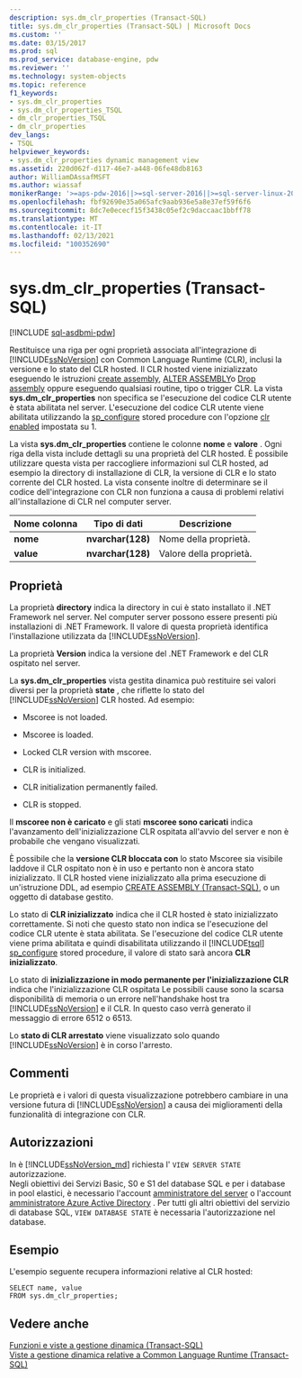 ```yaml
---
description: sys.dm_clr_properties (Transact-SQL)
title: sys.dm_clr_properties (Transact-SQL) | Microsoft Docs
ms.custom: ''
ms.date: 03/15/2017
ms.prod: sql
ms.prod_service: database-engine, pdw
ms.reviewer: ''
ms.technology: system-objects
ms.topic: reference
f1_keywords:
- sys.dm_clr_properties
- sys.dm_clr_properties_TSQL
- dm_clr_properties_TSQL
- dm_clr_properties
dev_langs:
- TSQL
helpviewer_keywords:
- sys.dm_clr_properties dynamic management view
ms.assetid: 220d062f-d117-46e7-a448-06fe48db8163
author: WilliamDAssafMSFT
ms.author: wiassaf
monikerRange: '>=aps-pdw-2016||>=sql-server-2016||>=sql-server-linux-2017||=azuresqldb-mi-current'
ms.openlocfilehash: fbf92690e35a065afc9aab936e5a8e37ef59f6f6
ms.sourcegitcommit: 8dc7e0ececf15f3438c05ef2c9daccaac1bbff78
ms.translationtype: MT
ms.contentlocale: it-IT
ms.lasthandoff: 02/13/2021
ms.locfileid: "100352690"
---
```

# <a name="sysdm_clr_properties-transact-sql"></a>sys.dm_clr_properties (Transact-SQL)
[!INCLUDE [sql-asdbmi-pdw](../../includes/applies-to-version/sql-asdbmi-pdw.md)]

  Restituisce una riga per ogni proprietà associata all'integrazione di [!INCLUDE[ssNoVersion](../../includes/ssnoversion-md.md)] con Common Language Runtime (CLR), inclusi la versione e lo stato del CLR hosted. Il CLR hosted viene inizializzato eseguendo le istruzioni [create assembly](../../t-sql/statements/create-assembly-transact-sql.md), [ALTER ASSEMBLY](../../t-sql/statements/alter-assembly-transact-sql.md)o [Drop assembly](../../t-sql/statements/drop-assembly-transact-sql.md) oppure eseguendo qualsiasi routine, tipo o trigger CLR. La vista **sys.dm_clr_properties** non specifica se l'esecuzione del codice CLR utente è stata abilitata nel server. L'esecuzione del codice CLR utente viene abilitata utilizzando la [sp_configure](../../relational-databases/system-stored-procedures/sp-configure-transact-sql.md) stored procedure con l'opzione [clr enabled](../../database-engine/configure-windows/clr-enabled-server-configuration-option.md) impostata su 1.  
  
 La vista **sys.dm_clr_properties** contiene le colonne **nome** e **valore** . Ogni riga della vista include dettagli su una proprietà del CLR hosted. È possibile utilizzare questa vista per raccogliere informazioni sul CLR hosted, ad esempio la directory di installazione di CLR, la versione di CLR e lo stato corrente del CLR hosted. La vista consente inoltre di determinare se il codice dell'integrazione con CLR non funziona a causa di problemi relativi all'installazione di CLR nel computer server.  
  
|Nome colonna|Tipo di dati|Descrizione|  
|-----------------|---------------|-----------------|  
|**nome**|**nvarchar(128)**|Nome della proprietà.|  
|**value**|**nvarchar(128)**|Valore della proprietà.|  
  
## <a name="properties"></a>Proprietà  
 La proprietà **directory** indica la directory in cui è stato installato il .NET Framework nel server. Nel computer server possono essere presenti più installazioni di .NET Framework. Il valore di questa proprietà identifica l'installazione utilizzata da [!INCLUDE[ssNoVersion](../../includes/ssnoversion-md.md)].  
  
 La proprietà **Version** indica la versione del .NET Framework e del CLR ospitato nel server.  
  
 La **sys.dm_clr_properties** vista gestita dinamica può restituire sei valori diversi per la proprietà **state** , che riflette lo stato del [!INCLUDE[ssNoVersion](../../includes/ssnoversion-md.md)] CLR hosted. Ad esempio:  
  
-   Mscoree is not loaded.  
  
-   Mscoree is loaded.  
  
-   Locked CLR version with mscoree.  
  
-   CLR is initialized.  
  
-   CLR initialization permanently failed.  
  
-   CLR is stopped.  
  
 Il **mscoree non è caricato** e gli stati **mscoree sono caricati** indica l'avanzamento dell'inizializzazione CLR ospitata all'avvio del server e non è probabile che vengano visualizzati.  
  
 È possibile che la **versione CLR bloccata con** lo stato Mscoree sia visibile laddove il CLR ospitato non è in uso e pertanto non è ancora stato inizializzato. Il CLR hosted viene inizializzato alla prima esecuzione di un'istruzione DDL, ad esempio [CREATE ASSEMBLY &#40;Transact-SQL&#41;](../../t-sql/statements/create-assembly-transact-sql.md), o un oggetto di database gestito.  
  
 Lo stato di **CLR inizializzato** indica che il CLR hosted è stato inizializzato correttamente. Si noti che questo stato non indica se l'esecuzione del codice CLR utente è stata abilitata. Se l'esecuzione del codice CLR utente viene prima abilitata e quindi disabilitata utilizzando il [!INCLUDE[tsql](../../includes/tsql-md.md)] [sp_configure](../../relational-databases/system-stored-procedures/sp-configure-transact-sql.md) stored procedure, il valore di stato sarà ancora **CLR inizializzato**.  
  
 Lo stato di **inizializzazione in modo permanente per l'inizializzazione CLR** indica che l'inizializzazione CLR ospitata Le possibili cause sono la scarsa disponibilità di memoria o un errore nell'handshake host tra [!INCLUDE[ssNoVersion](../../includes/ssnoversion-md.md)] e il CLR. In questo caso verrà generato il messaggio di errore 6512 o 6513.  
  
 Lo **stato di CLR arrestato** viene visualizzato solo quando [!INCLUDE[ssNoVersion](../../includes/ssnoversion-md.md)] è in corso l'arresto.  
  
## <a name="remarks"></a>Commenti  
 Le proprietà e i valori di questa visualizzazione potrebbero cambiare in una versione futura di [!INCLUDE[ssNoVersion](../../includes/ssnoversion-md.md)] a causa dei miglioramenti della funzionalità di integrazione con CLR.  
  
## <a name="permissions"></a>Autorizzazioni  
  
In è [!INCLUDE[ssNoVersion_md](../../includes/ssnoversion-md.md)] richiesta l' `VIEW SERVER STATE` autorizzazione.   
Negli obiettivi dei Servizi Basic, S0 e S1 del database SQL e per i database in pool elastici, è necessario l'account [amministratore del server](https://docs.microsoft.com/azure/azure-sql/database/logins-create-manage#existing-logins-and-user-accounts-after-creating-a-new-database) o l'account [amministratore Azure Active Directory](https://docs.microsoft.com/azure/azure-sql/database/authentication-aad-overview#administrator-structure) . Per tutti gli altri obiettivi del servizio di database SQL, `VIEW DATABASE STATE` è necessaria l'autorizzazione nel database.   

## <a name="examples"></a>Esempio  
 L'esempio seguente recupera informazioni relative al CLR hosted:  
  
```  
SELECT name, value   
FROM sys.dm_clr_properties;  
```  
  
## <a name="see-also"></a>Vedere anche  
 [Funzioni e viste a gestione dinamica &#40;Transact-SQL&#41;](~/relational-databases/system-dynamic-management-views/system-dynamic-management-views.md)   
 [Viste a gestione dinamica relative a Common Language Runtime &#40;Transact-SQL&#41;](../../relational-databases/system-dynamic-management-views/common-language-runtime-related-dynamic-management-views-transact-sql.md)  
  
  
